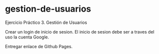# gestion-de-usuarios
Ejercicio Práctico 3. Gestión de Usuarios

Crear un login de inicio de sesion. El inicio de sesion debe ser a traves del uso la cuenta Google.

Entregar enlace de Github Pages.